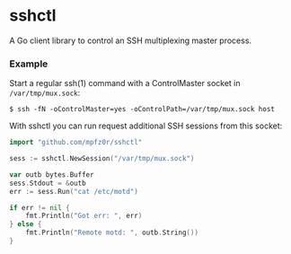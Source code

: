 # sshctl
A Go client library to control an SSH multiplexing master process.

### Example
Start a regular ssh(1) command with a ControlMaster socket in `/var/tmp/mux.sock`:

```
$ ssh -fN -oControlMaster=yes -oControlPath=/var/tmp/mux.sock host
```
With sshctl you can run request additional SSH sessions from this socket:

```go
import "github.com/mpfz0r/sshctl"

sess := sshctl.NewSession("/var/tmp/mux.sock")

var outb bytes.Buffer
sess.Stdout = &outb
err := sess.Run("cat /etc/motd")

if err != nil {
	fmt.Println("Got err: ", err)
} else {
	fmt.Println("Remote motd: ", outb.String())
}
```

